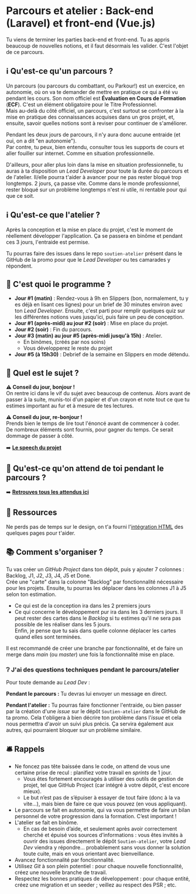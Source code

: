 # Parcours et atelier : Back-end (Laravel) et front-end (Vue.js)

Tu viens de terminer les parties back-end et front-end. Tu as appris beaucoup de nouvelles notions, et il faut désormais les valider. C'est l'objet de ce parcours.

## ℹ️ Qu'est-ce qu'un parcours ?

Un parcours (ou parcours du combattant, ou Parkour!) est un exercice, en autonomie, où on va te demander de mettre en pratique ce qui a été vu pendant les cours. Son nom officiel est **Évaluation en Cours de Formation** (**ECF**). C'est un élément obligatoire pour le Titre Professionnel.  
Mais au-delà du côté officiel, un parcours, c'est surtout se confronter à la mise en pratique des connaissances acquises dans un gros projet, et, ensuite, savoir quelles notions sont à reviser pour continuer de s'améliorer.

Pendant les deux jours de parcours, il n'y aura donc aucune entraide (et oui, on a dit "en autonomie").  
Par contre, tu peux, bien entendu, consulter tous les supports de cours et aller fouiller sur internet. Comme en situation professionnelle.

D'ailleurs, pour aller plus loin dans la mise en situation professionnelle, tu auras à ta disposition un *Lead Developer* pour toute la durée du parcours et de l'atelier. Il/elle pourra t'aider à avancer pour ne pas rester bloqué trop longtemps. 2 jours, ça passe vite. Comme dans le monde professionnel, rester bloqué sur un problème longtemps n'est ni utile, ni rentable pour qui que ce soit.

## ℹ️ Qu'est-ce que l'atelier ?

Après la conception et la mise en place du projet, c'est le moment de réellement développer l'application. Ça se passera en binôme et pendant ces 3 jours, l'entraide est permise.

Tu pourras faire des issues dans le repo `soutien-atelier` présent dans le GitHub de la promo pour que le *Lead Developer* ou tes camarades y répondent.

## 📅 C'est quoi le programme ?

- **Jour #1 (matin)** : Rendez-vous à 9h en Slippers (bon, normalement, tu y es déjà en lisant ces lignes) pour un brief de 30 minutes environ avec ton *Lead Developer*. Ensuite, c'est parti pour remplir quelques quiz sur les différentes notions vues jusqu'ici, puis faire un peu de conception.
- **Jour #1 (après-midi) au jour #2 (soir)** : Mise en place du projet.
- **Jour #2 (soir)** : Fin du parcours.
- **Jour #3 (matin) au jour #5 (après-midi jusqu'à 15h)** : Atelier.
  - En binômes, (créés par nos soins)
  - Vous développerez le reste du projet
- **Jour #5 (à 15h30)** : Debrief de la semaine en Slippers en mode détendu.

## 📌 Quel est le sujet ?

**⚠️ Conseil du jour, bonjour !**  
On rentre ici dans le vif du sujet avec beaucoup de contenus. Alors avant de passer à la suite, munis-toi d'un papier et d'un crayon et note tout ce que tu estimes important au fur et à mesure de tes lectures.

**⚠️ Conseil du jour, re-bonjour !**  
Prends bien le temps de lire tout l'énoncé avant de commencer à coder.  
De nombreux éléments sont fournis, pour gagner du temps. Ce serait dommage de passer à côté.

➡️ **[Le speech du projet](docs/speech.md)**

## 🎯 Qu'est-ce qu'on attend de toi pendant le parcours ?

➡️ **[Retrouves tous les attendus ici](docs/attendus.md)**

## 📑 Ressources

Ne perds pas de temps sur le design, on t'a fourni l'[intégration HTML](docs/integration) des quelques pages pour t'aider.

## 📚 Comment s'organiser ?

Tu vas créer un *GitHub Project* dans ton dépôt, puis y ajouter 7 colonnes : Backlog, J1, J2, J3, J4, J5 et Done.  
Crée une "carte" dans la colonne "Backlog" par fonctionnalité nécessaire pour les projets.
Ensuite, tu pourras les déplacer dans les colonnes J1 à J5 selon ton estimation.
- Ce qui est de la conception ira dans les 2 premiers jours
- Ce qui concerne le développement pur ira dans les 3 derniers jours.
  Il peut rester des cartes dans le *Backlog* si tu estimes qu'il ne sera pas possible de les réaliser dans les 5 jours.  
  Enfin, je pense que tu sais dans quelle colonne déplacer les cartes quand elles sont terminées.

Il est recommandé de créer une branche par fonctionnalité, et de faire un merge dans *main* (ou *master*) une fois la fonctionnalité mise en place.

### ❔ J'ai des questions techniques pendant le parcours/atelier

Pour toute demande au *Lead Dev* :

**Pendant le parcours :**
Tu devras lui envoyer un message en direct.

**Pendant l'atelier :**
Tu pourras faire fonctionner l'entraide, ou bien passer par la création d'une *issue* sur le dépôt `Soutien-atelier` dans le GitHub de ta promo. Cela t'obligera à bien décrire ton problème dans l'*issue* et cela nous permettra d'avoir un suivi plus précis. Ça servira également aux autres, qui pourraient bloquer sur un problème similaire.

## 🛎️ Rappels

- Ne foncez pas tête baissée dans le code, on attend de vous une certaine prise de recul : planifiez votre travail en *sprints* de 1 jour.
  - Vous êtes fortement encouragés à utiliser des outils de gestion de projet, tel que GitHub Project (car intégré à votre dépôt, c'est encore mieux).
  - Le but n’est pas de s’épuiser à essayer de tout faire (donc à la va vite...), mais bien de faire ce que vous pouvez (en vous appliquant).
- Le parcours se fait en autonomie, qui va vous permettre de faire un bilan personnel de votre progression dans la formation. C’est important !
- L'atelier se fait en binôme.
  - En cas de besoin d’aide, et seulement après avoir correctement cherché et épuisé vos sources d’informations : vous êtes invités à ouvrir des issues directement le dépôt `Soutien-atelier`, votre *Lead Dev* viendra y répondre… probablement sans vous donner la solution toute cuite, mais en vous orientant avec bienveillance.
- Avancez fonctionnalité par fonctionnalité.
- Utilisez *Git* à son plein potentiel : pour chaque nouvelle fonctionnalité, créez une nouvelle branche de travail.
- Respectez les bonnes pratiques de développement : pour chaque entité, créez une migration et un seeder ; veillez au respect des PSR ; etc.
